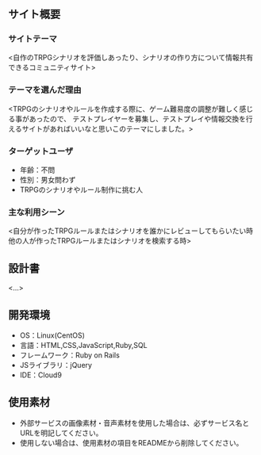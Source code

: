# <TRPG writing Lab>

## サイト概要
### サイトテーマ
<自作のTRPGシナリオを評価しあったり、シナリオの作り方について情報共有できるコミュニティサイト>

### テーマを選んだ理由
<TRPGのシナリオやルールを作成する際に、ゲーム難易度の調整が難しく感じる事があったので、
テストプレイヤーを募集し、テストプレイや情報交換を行えるサイトがあればいいなと思いこのテーマにしました。>

### ターゲットユーザ
- 年齢：不問
- 性別：男女問わず
- TRPGのシナリオやルール制作に挑む人

### 主な利用シーン
<自分が作ったTRPGルールまたはシナリオを誰かにレビューしてもらいたい時
他の人が作ったTRPGルールまたはシナリオを検索する時>

## 設計書
<...>

## 開発環境
- OS：Linux(CentOS)
- 言語：HTML,CSS,JavaScript,Ruby,SQL
- フレームワーク：Ruby on Rails
- JSライブラリ：jQuery
- IDE：Cloud9

## 使用素材
- 外部サービスの画像素材・音声素材を使用した場合は、必ずサービス名とURLを明記してください。
- 使用しない場合は、使用素材の項目をREADMEから削除してください。